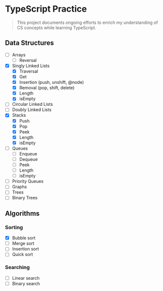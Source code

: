 # TypeScript Practice

> This project documents ongoing efforts to enrich my understanding of CS concepts while learning TypeScript.

## Data Structures

- [ ] Arrays
  - [ ] Reversal
- [x] Singly Linked Lists
  - [x] Traversal
  - [x] Get
  - [x] Insertion (push, unshift, @node)
  - [x] Removal (pop, shift, delete)
  - [x] Length
  - [x] isEmpty
- [ ] Circular Linked Lists
- [ ] Doubly Linked Lists
- [x] Stacks
  - [x] Push
  - [x] Pop
  - [x] Peek
  - [x] Length
  - [x] isEmpty
- [ ] Queues
  - [ ] Enqueue
  - [ ] Dequeue
  - [ ] Peek
  - [ ] Length
  - [ ] isEmpty
- [ ] Priority Queues
- [ ] Graphs
- [ ] Trees
- [ ] Binary Trees

## Algorithms

### Sorting

- [x] Bubble sort
- [ ] Merge sort
- [ ] Insertion sort
- [ ] Quick sort

### Searching

- [ ] Linear search
- [ ] Binary search

